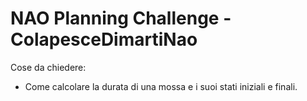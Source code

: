 # NAO Planning Challenge - ColapesceDimartiNao

Cose da chiedere:
 - Come calcolare la durata di una mossa e i suoi stati iniziali e finali.